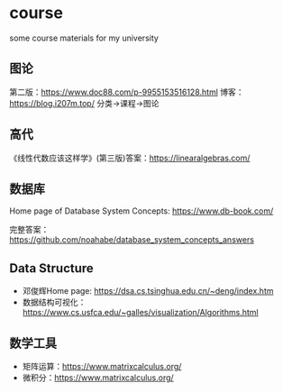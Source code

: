 # course
some course materials for my university

## 图论
第二版：https://www.doc88.com/p-9955153516128.html
博客：https://blog.i207m.top/ 分类->课程->图论

## 高代
《线性代数应该这样学》(第三版)答案：https://linearalgebras.com/

## 数据库
Home page of Database System Concepts: https://www.db-book.com/

完整答案：https://github.com/noahabe/database_system_concepts_answers

## Data Structure
- 邓俊辉Home page: https://dsa.cs.tsinghua.edu.cn/~deng/index.htm
- 数据结构可视化：https://www.cs.usfca.edu/~galles/visualization/Algorithms.html


## 数学工具
- 矩阵运算：https://www.matrixcalculus.org/
- 微积分：https://www.matrixcalculus.org/
